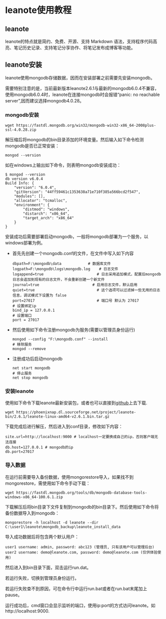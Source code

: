 # leanote使用教程

## leanote

leanote的特点就是简约、免费、开源、支持 Markdown 语法，支持程序代码高亮、笔记历史记录、支持笔记分享协作、将笔记发布成博客等功能。

## leanote安装

leanote使用mongodb存储数据，因而在安装部署之前需要先安装mongodb。

需要特别注意的是，当前最新版本leanote2.6.1与最新的mongodb6.0.4不兼容，使用mongodb6.0.4时，leanote在连接mongodb时会报错“panic: no reachable server”,因而建议选择mongodb4.0.28。

### mongodb安装

```shell
wget https://fastdl.mongodb.org/win32/mongodb-win32-x86_64-2008plus-ssl-4.0.28.zip
```

解压缩后将mongodb的bin目录添加的环境变量。然后输入如下命令检测mongodb是否已正常安装：

```shell
mongod --version
```

如在windows上输出如下命令，则表明mongodb安装成功：

```shell
$ mongod --version
db version v6.0.4
Build Info: {
    "version": "6.0.4",
    "gitVersion": "44ff59461c1353638a71e710f385a566bcd2f547",
    "modules": [],
    "allocator": "tcmalloc",
    "environment": {
        "distmod": "windows",
        "distarch": "x86_64",
        "target_arch": "x86_64"
    }
}
```

安装成功后需要部署启动mongodb，一般将mongodb部署为一个服务，以windows部署为例。

- 首先先创建一个mongodb.conf的文件，在文件中写入如下内容

  ```shell
  dbpath=F:\mongodb\data            # 数据库文件
  logpath=F:\mongodb\logs\mongodb.log    # 日志文件
  logappend=true                        # 日志采用追加模式，配置后mongodb日志会追加到现有的日志文件，不会重新创建一个新文件
  journal=true                        # 启用日志文件，默认启用
  quiet=true                            # 这个选项可以过滤掉一些无用的日志信息，调试模式下设置为 false
  port=27017                            # 端口号 默认为 27017
  # 设置绑定ip
  bind_ip = 127.0.0.1
  # 设置端口
  port = 27017
  ```

- 然后使用如下命令注册mongodb为服务(需要以管理员身份运行)

  ```shell
  mongod --config "F:\mongodb.conf" --install
  # 移除服务
  mongod --remove
  ```

- 注册成功后启动mongodb

  ```shell
  net start mongodb
  # 停止服务
  net stop mongodb 
  ```

### 安装leanote

使用如下命令下载leanote最新安装包，或者也可以直接到[github](https://github.com/leanote/leanote)上去下载.

```shell
wget https://phoenixnap.dl.sourceforge.net/project/leanote-bin/2.6.1/leanote-linux-amd64-v2.6.1.bin.tar.gz
```

下载完成后进行解压，然后进入到conf目录，修改如下内容：

```shell
site.url=http://localhost:9000 # localhost一定要换成自己的ip，否则客户端无法连接
db.host=127.0.0.1 # mongodb的ip
db.port=27017
```

### 导入数据

在运行前需要导入备份数据，使用mongorestore导入，如果找不到mongorestore，需使用如下命令手动下载：

```shell
wget https://fastdl.mongodb.org/tools/db/mongodb-database-tools-windows-x86_64-100.6.1.zip
```

下载解压后将bin目录下文件复制到mongodb的bin目录下。然后使用如下命令将备份数据导入到mongodb：

```shell
mongorestore -h localhost -d leanote --dir C:\user1\leanote\mongodb_backup\leanote_install_data
```

导入成功数据后将包含两个默认用户：

```shell
user1 username: admin, password: abc123 (管理员, 只有该用户可以管理后台)  
user2 username: demo@leanote.com, password: demo@leanote.com (仅供体验使用)
```

然后进入到bin目录下面，双击运行run.dat。

若运行失败，切换到管理员身份运行。

若运行失败查不到原因，可在命令行中运行run.bat或者在run.bat末尾加上pause。

运行成功后，cmd窗口会显示监听的端口，使用ip:port的方式访问leanote。如http://localhost:9000.

